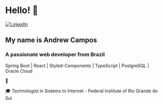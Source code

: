 # Hello! 👋

[![LinkedIn](https://img.shields.io/badge/LinkedIn-%230077B5.svg?logo=linkedin&logoColor=white)](https://linkedin.com/in/andrew-campos-266bb420a) 

## My name is Andrew Campos
### A passionate web developer from Brazil

<p>  Spring Boot | React | Styled-Components | TypeScript | PostgreSQL | Oracle Cloud </p> 🚀

🎓 Technologist in Sistems to Internet - Federal Institute of Rio Grande do Sul

